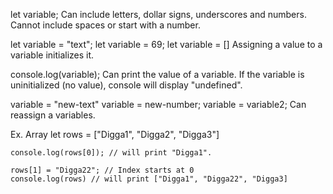 let variable; 
    Can include letters, dollar signs, underscores and numbers.
    Cannot include spaces or start with a number.

let variable = "text";
let variable = 69;
let variable = [] 
    Assigning a value to a variable initializes it.

console.log(variable);
    Can print the value of a variable.
    If the variable is uninitialized (no value), console will display "undefined".

variable = "new-text"
variable = new-number;
variable = variable2;
    Can reassign a variables.



Ex. Array
    let rows = ["Digga1", "Digga2", "Digga3"]

    console.log(rows[0]); // will print "Digga1".
    
    rows[1] = "Digga22"; // Index starts at 0
    console.log(rows) // will print ["Digga1", "Digga22", "Digga3]